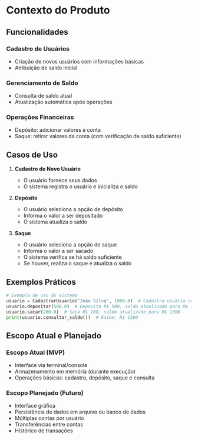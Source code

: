 # Contexto do Produto

## Funcionalidades

### Cadastro de Usuários
- Criação de novos usuários com informações básicas
- Atribuição de saldo inicial

### Gerenciamento de Saldo
- Consulta de saldo atual
- Atualização automática após operações

### Operações Financeiras
- Depósito: adicionar valores à conta
- Saque: retirar valores da conta (com verificação de saldo suficiente)

## Casos de Uso

1. **Cadastro de Novo Usuário**
   - O usuário fornece seus dados
   - O sistema registra o usuário e inicializa o saldo

2. **Depósito**
   - O usuário seleciona a opção de depósito
   - Informa o valor a ser depositado
   - O sistema atualiza o saldo

3. **Saque**
   - O usuário seleciona a opção de saque
   - Informa o valor a ser sacado
   - O sistema verifica se há saldo suficiente
   - Se houver, realiza o saque e atualiza o saldo

## Exemplos Práticos

```python
# Exemplo de uso do sistema
usuario = CadastrarUsuario("João Silva", 1000.0)  # Cadastra usuário com saldo inicial de R$ 1000
usuario.depositar(500.0)  # Deposita R$ 500, saldo atualizado para R$ 1500
usuario.sacar(200.0)  # Saca R$ 200, saldo atualizado para R$ 1300
print(usuario.consultar_saldo())  # Exibe: R$ 1300
```

## Escopo Atual e Planejado

### Escopo Atual (MVP)
- Interface via terminal/console
- Armazenamento em memória (durante execução)
- Operações básicas: cadastro, depósito, saque e consulta

### Escopo Planejado (Futuro)
- Interface gráfica
- Persistência de dados em arquivo ou banco de dados
- Múltiplas contas por usuário
- Transferências entre contas
- Histórico de transações